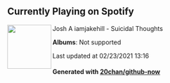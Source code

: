 ## Currently Playing on Spotify

[<img align="left" width="100" src="https://i.scdn.co/image/ab67616d0000b27306c95838d734f5c0fe3a6a7f">](https://open.spotify.com/album/1ueKr16PBVSG1qQEnf4zdn)

Josh A iamjakehill - Suicidal Thoughts

**Albums**: Not supported

Last updated at 02/23/2021 13:16

#### Generated with [20chan/github-now](https://github.com/20chan/github-now)


<!--
**20chan/20chan** is a ✨ _special_ ✨ repository because its `README.md` (this file) appears on your GitHub profile.

Here are some ideas to get you started:

- 🔭 I’m currently working on ...
- 🌱 I’m currently learning ...
- 👯 I’m looking to collaborate on ...
- 🤔 I’m looking for help with ...
- 💬 Ask me about ...
- 📫 How to reach me: ...
- 😄 Pronouns: ...
- ⚡ Fun fact: ...
-->
